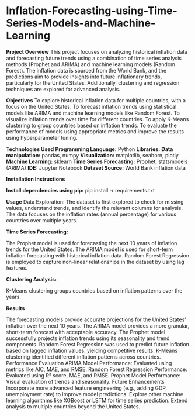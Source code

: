 # Inflation-Forecasting-using-Time-Series-Models-and-Machine-Learning

**Project Overview**
This project focuses on analyzing historical inflation data and forecasting future trends using a combination of time series analysis methods (Prophet and ARIMA) and machine learning models (Random Forest). The inflation data is sourced from the World Bank, and the predictions aim to provide insights into future inflationary trends, particularly for the United States. Additionally, clustering and regression techniques are explored for advanced analysis.

**Objectives**
To explore historical inflation data for multiple countries, with a focus on the United States.
To forecast inflation trends using statistical models like ARIMA and machine learning models like Random Forest.
To visualize inflation trends over time for different countries.
To apply K-Means clustering to group countries based on inflation trends.
To evaluate the performance of models using appropriate metrics and improve the results using hyperparameter tuning.

**Technologies Used**
**Programming Language:** Python
**Libraries:**
**Data manipulation:** pandas, numpy
**Visualization:** matplotlib, seaborn, plotly
**Machine Learning:** sklearn
**Time Series Forecasting:** Prophet, statsmodels (ARIMA)
**IDE:** Jupyter Notebook
**Dataset Source:** World Bank inflation data

**Installation Instructions**

**Install dependencies using pip:**
pip install -r requirements.txt

**Usage**
Data Exploration: The dataset is first explored to check for missing values, understand trends, and identify the relevant columns for analysis. The data focuses on the inflation rates (annual percentage) for various countries over multiple years.

**Time Series Forecasting:**

The Prophet model is used for forecasting the next 10 years of inflation trends for the United States.
The ARIMA model is used for short-term inflation forecasting with historical inflation data.
Random Forest Regression is employed to capture non-linear relationships in the dataset by using lag features.

**Clustering Analysis:**

K-Means clustering groups countries based on inflation patterns over the years.

**Results**

The forecasting models provide accurate projections for the United States' inflation over the next 10 years.
The ARIMA model provides a more granular, short-term forecast with acceptable accuracy.
The Prophet model successfully projects inflation trends using its seasonality and trend components.
Random Forest Regression was used to predict future inflation based on lagged inflation values, yielding competitive results.
K-Means clustering identified different inflation patterns across countries.
Performance Evaluation
ARIMA Model Performance: Evaluated using metrics like AIC, MAE, and RMSE.
Random Forest Regression Performance: Evaluated using R² score, MAE, and RMSE.
Prophet Model Performance: Visual evaluation of trends and seasonality.
Future Enhancements
Incorporate more advanced feature engineering (e.g., adding GDP, unemployment rate) to improve model predictions.
Explore other machine learning algorithms like XGBoost or LSTM for time series prediction.
Extend analysis to multiple countries beyond the United States.
